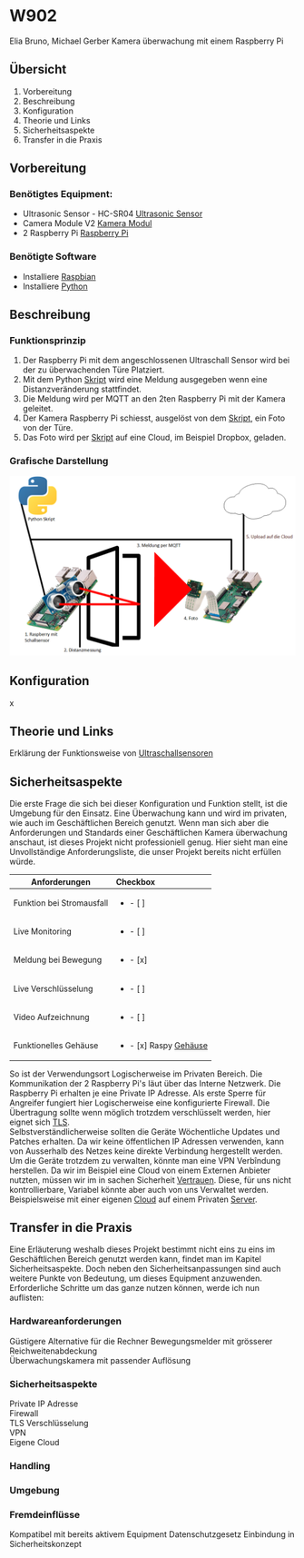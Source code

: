 # W902
Elia Bruno, Michael Gerber
Kamera überwachung mit einem Raspberry Pi 
## Übersicht
1. Vorbereitung
2. Beschreibung
3. Konfiguration
4. Theorie und Links
5. Sicherheitsaspekte
6. Transfer in die Praxis

## Vorbereitung
### Benötigtes Equipment:
* Ultrasonic Sensor - HC-SR04 [Ultrasonic Sensor](https://www.sparkfun.com/products/13959 "Ultrasonic Sensor Link")
* Camera Module V2 [Kamera Modul](https://www.raspberrypi.org/products/camera-module-v2/ "Kamera Modul Link")
* 2 Raspberry Pi [Raspberry Pi](https://www.raspberrypi.org/products/ "Raspberry Pi Link")
### Benötigte Software
* Installiere [Raspbian](https://www.raspberrypi.org/downloads/raspbian/ "Raspbian Download Link")
* Installiere [Python](https://www.python.org/downloads/ "Python Download Link")


## Beschreibung
### Funktionsprinzip
1. Der Raspberry Pi mit dem angeschlossenen Ultraschall Sensor wird bei der zu überwachenden Türe Platziert.
2. Mit dem Python [Skript](https://github.com/Uelimueli/W902) wird eine Meldung ausgegeben wenn eine Distanzveränderung stattfindet.
3. Die Meldung wird per MQTT an den 2ten Raspberry Pi mit der Kamera geleitet.
4. Der Kamera Raspberry Pi schiesst, ausgelöst von dem [Skript](https://github.com/Uelimueli/W902), ein Foto von der Türe.
5. Das Foto wird per [Skript](https://github.com/Uelimueli/W902) auf eine Cloud, im Beispiel Dropbox, geladen.

### Grafische Darstellung

![Grafik](https://github.com/Uelimueli/W902/blob/master/Grafik.png "Darstellung Grafisch")

## Konfiguration
x


## Theorie und Links

Erklärung der Funktionsweise von [Ultraschallsensoren](https://www.microsonic.de/de/service/ultraschallsensoren/prinzip.htm "Ultraschallsensor Funktion")


## Sicherheitsaspekte
Die erste Frage die sich bei dieser Konfiguration und Funktion stellt, ist die Umgebung für den Einsatz.
Eine Überwachung kann und wird im privaten, wie auch im Geschäftlichen Bereich genutzt.
Wenn man sich aber die Anforderungen und Standards einer Geschäftlichen Kamera überwachung anschaut, ist dieses Projekt nicht professioniell genug.
Hier sieht man eine Unvollständige Anforderungsliste, die unser Projekt bereits nicht erfüllen würde.

| Anforderungen             | Checkbox                                                                                                  |
| ------------------------- | :-------------------------------------------------------------------------------------------------------- |
| Funktion bei Stromausfall | <ul><li>- [ ] </li></ul>                                                                                  |
| Live Monitoring           | <ul><li>- [ ] </li></ul>                                                                                  |
| Meldung bei Bewegung      | <ul><li>- [x] </li></ul>                                                                                  |
| Live Verschlüsselung      | <ul><li>- [ ] </li></ul>                                                                                  |
| Video Aufzeichnung        | <ul><li>- [ ] </li></ul>                                                                                  |
| Funktionelles Gehäuse     | <ul><li>- [x] Raspy [Gehäuse](https://www.pi-shop.ch/gehause/kamera-gehaeuse "Kamera Gehäuse") </li></ul> |

So ist der Verwendungsort Logischerweise im Privaten Bereich.
Die Kommunikation der 2 Raspberry Pi's läut über das Interne Netzwerk. Die Raspberry Pi erhalten je eine Private IP Adresse.
Als erste Sperre für Angreifer fungiert hier Logischerweise eine konfigurierte Firewall.
Die Übertragung sollte wenn möglich trotzdem verschlüsselt werden, hier eignet sich [TLS](http://www.kryptowissen.de/transport-layer-security-tls.php "TLS Verschlüsselung erklärt").  
Selbstverständlicherweise sollten die Geräte Wöchentliche Updates und Patches erhalten.
Da wir keine öffentlichen IP Adressen verwenden, kann von Ausserhalb des Netzes keine direkte Verbindung hergestellt werden. Um die Geräte trotzdem zu verwalten, könnte man  eine VPN Verbîndung herstellen.
Da wir im Beispiel eine Cloud von einem Externen Anbieter nutzten, müssen wir im in sachen Sicherheit [Vertrauen](https://www.dropbox.com/de/security#datensicherheit "Datensicherheit DropBox").
Diese, für uns nicht kontrollierbare, Variabel könnte aber auch von uns Verwaltet werden. Beispielsweise mit einer eigenen [Cloud](https://owncloud.org/download/ "OwnCloud") auf einem Privaten [Server](https://www.hosttech.ch/server "Hosttech").

## Transfer in die Praxis
Eine Erläuterung weshalb dieses Projekt bestimmt nicht eins zu eins im Geschäftlichen Bereich genutzt werden kann, findet man im Kapitel Sicherheitsaspekte.
Doch neben den Sicherheitsanpassungen sind auch weitere Punkte von Bedeutung, um dieses Equipment anzuwenden.  
Erforderliche Schritte um das ganze nutzen können, werde ich nun auflisten:

### Hardwareanforderungen
Güstigere Alternative für die Rechner
Bewegungsmelder mit grösserer Reichweitenabdeckung  
Überwachungskamera mit passender Auflösung 

### Sicherheitsaspekte
Private IP Adresse  
Firewall  
TLS Verschlüsselung  
VPN  
Eigene Cloud  
### Handling


### Umgebung


### Fremdeinflüsse
Kompatibel mit bereits aktivem Equipment
Datenschutzgesetz
Einbindung in Sicherheitskonzept